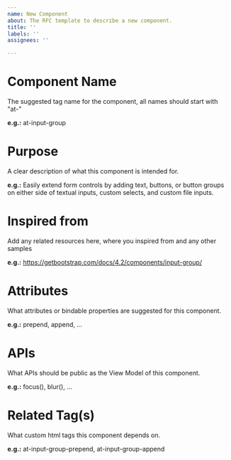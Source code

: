 ```yaml
---
name: New Component
about: The RFC template to describe a new component.
title: ''
labels: ''
assignees: ''

---
```


# Component Name

The suggested tag name for the component, all names should start with "at-"

**e.g.:** at-input-group


# Purpose

A clear description of what this component is intended for.

**e.g.:** Easily extend form controls by adding text, buttons, or button groups on either side of textual inputs, custom selects, and custom file inputs.


# Inspired from

Add any related resources here, where you inspired from and any other samples 

**e.g.:** https://getbootstrap.com/docs/4.2/components/input-group/


# Attributes

What attributes or bindable properties are suggested for this component.

**e.g.:** prepend, append, ...

# APIs

What APIs should be public as the View Model of this component.

**e.g.:** focus(), blur(), ...

# Related Tag(s)

What custom html tags this component depends on.

**e.g.:** at-input-group-prepend, at-input-group-append
